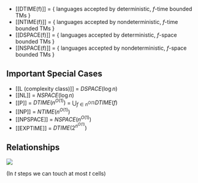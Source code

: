 
- [[DTIME(f)]] = { languages accepted by deterministic, $f$-time bounded TMs }
- [[NTIME(f)]] = { languages accepted by nondeterministic, $f$-time bounded TMs }
- [[DSPACE(f)]] = { languages accepted by deterministic, $f$-space bounded TMs }
- [[NSPACE(f)]] = { languages accepted by nondeterministic, $f$-space bounded TMs }

## Important Special Cases

- [[L (complexity class)]] = $DSPACE(\log n)$
- [[NL]] = $NSPACE(\log n)$
- [[P]] = $DTIME(n^{O(1)})$ = $\bigcup_{f \in n^{O(1)}} DTIME(f)$
- [[NP]] = $NTIME(n^{O(1)})$
- [[NPSPACE]] = $NSPACE(n^{O(1)})$
- [[EXPTIME]] = $DTIME(2^{n^{O(1)}})$


## Relationships
![](Complexity%20Classes%202025-04-27%2018.47.59.excalidraw)

(In $t$ steps we can touch at most $t$ cells)